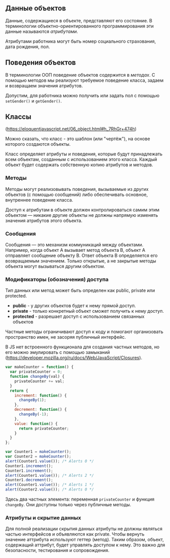 ## Данные объектов

Данные, содержащиеся в объекте, представляют его состояние. В терминологии объектно-ориентированного программирования эти данные называются *атрибутами*.

Атрибутами работника могут быть номер социального страхования, дата рождения, пол.


## Поведения объектов

В терминологии ООП поведение объектов содержится в *методах*.
С помощью методов мы реализуют требуемое поведение класса, задаем и возвращаем значения атрибутов.

Допустим, для работника можно получить или задать пол с помощью `setGender()` и `getGender()`.


## Классы

(https://eloquentjavascript.net/06_object.html#h_7RhGr+474h)

Можно сказать, что класс - это шаблон (или "чертёж"), на основе которого создаются объекты.

Класс определяет атрибуты и поведения, которые будут принадлежать всем объектам, созданным с использованием этого класса. Каждый объект будет содержать собственную копию атрибутов и методов.


### Методы

Методы могут реализовывать поведения, вызываемые из других объектов (с помощью сообщений) либо обеспечивать основное, внутреннее поведение класса.

Доступ к атрибутам в объекте должен контролироваться самим этим объектом — никакие другие объекты не должны напрямую изменять значения атрибутов этого объекта.


### Сообщения

Сообщения — это механизм коммуникаций между объектами. Например, когда объект А вызывает метод объекта В, объект А отправляет сообщение объекту В. Ответ объекта В определяется его возвращаемым значением. Только открытые, а не закрытые методы объекта могут вызываться другим объектом.


### Модификаторы (обозначения) доступа

Тип данных или метод может быть определен как public, private или protected.
- **public** - у других объектов будет к нему прямой доступ.
- **private** - только конкретный объект сможет получить к нему доступ.
- **protected** - разрешает доступ с использованием связанных объектов

Частные методы ограничивают доступ к коду и помогают организовать пространство имен, не засоряя публичный интерфейс.

В JS нет встроенного функционала для создания частных методов, но его можно эмулировать с помощью замыканий (https://developer.mozilla.org/ru/docs/Web/JavaScript/Closures).

```js
var makeCounter = function() {
  var privateCounter = 0;
  function changeBy(val) {
    privateCounter += val;
  }
  return {
    increment: function() {
      changeBy(1);
    },
    decrement: function() {
      changeBy(-1);
    },
    value: function() {
      return privateCounter;
    }
  }
};

var Counter1 = makeCounter();
var Counter2 = makeCounter();
alert(Counter1.value()); /* Alerts 0 */
Counter1.increment();
Counter1.increment();
alert(Counter1.value()); /* Alerts 2 */
Counter1.decrement();
alert(Counter1.value()); /* Alerts 1 */
alert(Counter2.value()); /* Alerts 0 */
```
Здесь два частных элемента: переменная `privateCounter` и функция `changeBy`. Они доступны только через публичные методы.


### Атрибуты и скрытие данных

Для полной реализации скрытия данных атрибуты не должны являться частью интерфейсов и объявляются как private. Чтобы вернуть значение аттрибута используют геттер (метод). Таким образом, объект, содержащий аттрибут, будет управлять доступом к нему. Это важно для безопасности, тестирования и сопровождения.

